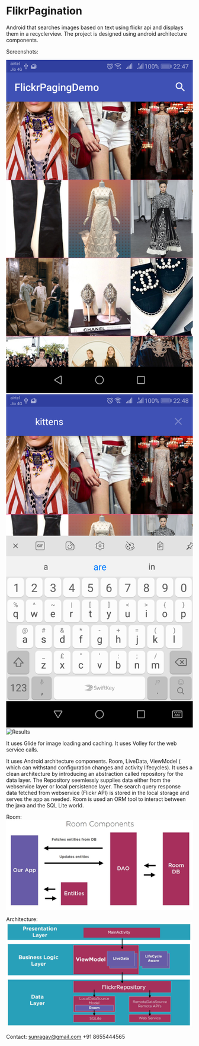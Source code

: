 # FlikrPagination
Android that searches images based on text using flickr api and displays them in a recyclerview. The project is designed using android architecture components.

Screenshots:

![FirstScreen](https://github.com/sunragav/FlikrPagination/blob/master/device-2018-07-25-224804.png)
![Search](https://github.com/sunragav/FlikrPagination/blob/master/device-2018-07-25-224833.png)
![Results](https://github.com/sunragav/FlikrPagination/blob/master/device-2018-07-25-224847.png)

It uses Glide for image loading and caching.
It uses Volley for the web service calls.

It uses Android architecture components.
Room, LiveData, ViewModel ( which can withstand configuration changes and activity lifecycles).
It uses a clean architecture by introducing an abstraction called repository for the data layer. The Repository seemlessly supplies data either from the webservice layer or local persistence layer. The search query response data fetched from webservice (Flickr API) is stored in the local storage and serves the app as needed. Room is used an ORM tool to interact between the java and the SQL Lite world.

Room:
![Room](https://github.com/sunragav/FlikrPagination/blob/master/Room.JPG)

Architecture:
![Architecture](https://github.com/sunragav/FlikrPagination/blob/master/Architecture.JPG)

Contact: 
sunragav@gmail.com
+91 8655444565
